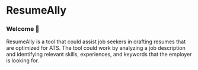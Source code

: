 # ResumeAlly 
### Welcome 👋
ResumeAlly is a tool that could assist job seekers in crafting resumes that are optimized for ATS. The tool could work by analyzing a job description and identifying relevant skills, experiences, and keywords that the employer is looking for.
